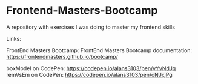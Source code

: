 # Frontend-Masters-Bootcamp
A repository with exercises I was doing to master my frontend skills

Links:

FrontEnd Masters Bootcamp:
FrontEnd Masters Bootcamp documentation: https://frontendmasters.github.io/bootcamp/

boxModel on CodePen: https://codepen.io/alans3103/pen/vYvNdJq
remVsEm on CodePen: https://codepen.io/alans3103/pen/oNJxjPg
